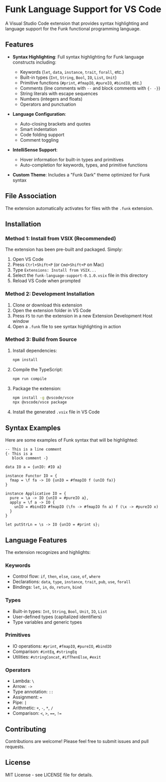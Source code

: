 # Funk Language Support for VS Code

A Visual Studio Code extension that provides syntax highlighting and language support for the Funk functional programming language.

## Features

- **Syntax Highlighting**: Full syntax highlighting for Funk language constructs including:
  - Keywords (`let`, `data`, `instance`, `trait`, `forall`, etc.)
  - Built-in types (`Int`, `String`, `Bool`, `IO`, `List`, `Unit`)
  - Primitive functions (`#print`, `#fmapIO`, `#pureIO`, `#bindIO`, etc.)
  - Comments (line comments with `--` and block comments with `{- -}`)
  - String literals with escape sequences
  - Numbers (integers and floats)
  - Operators and punctuation

- **Language Configuration**: 
  - Auto-closing brackets and quotes
  - Smart indentation
  - Code folding support
  - Comment toggling

- **IntelliSense Support**:
  - Hover information for built-in types and primitives
  - Auto-completion for keywords, types, and primitive functions

- **Custom Theme**: Includes a "Funk Dark" theme optimized for Funk syntax

## File Association

The extension automatically activates for files with the `.funk` extension.

## Installation

### Method 1: Install from VSIX (Recommended)

The extension has been pre-built and packaged. Simply:

1. Open VS Code
2. Press `Ctrl+Shift+P` (or `Cmd+Shift+P` on Mac)
3. Type `Extensions: Install from VSIX...`
4. Select the `funk-language-support-0.1.0.vsix` file in this directory
5. Reload VS Code when prompted

### Method 2: Development Installation

1. Clone or download this extension
2. Open the extension folder in VS Code
3. Press `F5` to run the extension in a new Extension Development Host window
4. Open a `.funk` file to see syntax highlighting in action

### Method 3: Build from Source

1. Install dependencies:
   ```bash
   npm install
   ```

2. Compile the TypeScript:
   ```bash
   npm run compile
   ```

3. Package the extension:
   ```bash
   npm install -g @vscode/vsce
   npx @vscode/vsce package
   ```

4. Install the generated `.vsix` file in VS Code

## Syntax Examples

Here are some examples of Funk syntax that will be highlighted:

```funk
-- This is a line comment
{- This is a 
   block comment -}

data IO a = {unIO: #IO a}

instance Functor IO = {
  fmap = \f fa -> IO {unIO = #fmapIO f (unIO fa)}
}

instance Applicative IO = {
  pure = \a -> IO {unIO = #pureIO a},
  apply = \f a -> IO {
    unIO = #bindIO #fmapIO (\fn -> #fmapIO fn a) f (\x -> #pureIO x)
  }
}

let putStrLn = \s -> IO {unIO = #print s};
```

## Language Features

The extension recognizes and highlights:

### Keywords
- Control flow: `if`, `then`, `else`, `case`, `of`, `where`
- Declarations: `data`, `type`, `instance`, `trait`, `pub`, `use`, `forall`
- Bindings: `let`, `in`, `do`, `return`, `bind`

### Types
- Built-in types: `Int`, `String`, `Bool`, `Unit`, `IO`, `List`
- User-defined types (capitalized identifiers)
- Type variables and generic types

### Primitives
- IO operations: `#print`, `#fmapIO`, `#pureIO`, `#bindIO`
- Comparison: `#intEq`, `#stringEq`
- Utilities: `#stringConcat`, `#ifThenElse`, `#exit`

### Operators
- Lambda: `\`
- Arrow: `->`
- Type annotation: `::`
- Assignment: `=`
- Pipe: `|`
- Arithmetic: `+`, `-`, `*`, `/`
- Comparison: `<`, `>`, `==`, `!=`

## Contributing

Contributions are welcome! Please feel free to submit issues and pull requests.

## License

MIT License - see LICENSE file for details.
